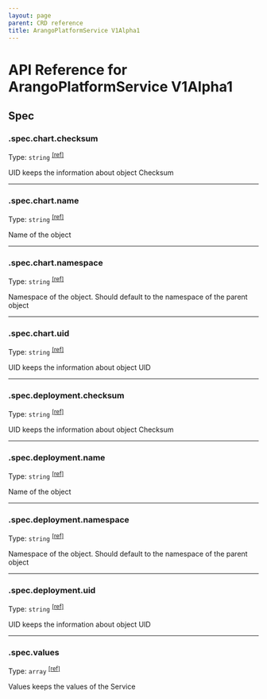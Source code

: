 ```yaml
---
layout: page
parent: CRD reference
title: ArangoPlatformService V1Alpha1
---
```


# API Reference for ArangoPlatformService V1Alpha1

## Spec

### .spec.chart.checksum

Type: `string` <sup>[\[ref\]](https://github.com/arangodb/kube-arangodb/blob/1.2.49/pkg/apis/shared/v1/object.go#L61)</sup>

UID keeps the information about object Checksum

***

### .spec.chart.name

Type: `string` <sup>[\[ref\]](https://github.com/arangodb/kube-arangodb/blob/1.2.49/pkg/apis/shared/v1/object.go#L52)</sup>

Name of the object

***

### .spec.chart.namespace

Type: `string` <sup>[\[ref\]](https://github.com/arangodb/kube-arangodb/blob/1.2.49/pkg/apis/shared/v1/object.go#L55)</sup>

Namespace of the object. Should default to the namespace of the parent object

***

### .spec.chart.uid

Type: `string` <sup>[\[ref\]](https://github.com/arangodb/kube-arangodb/blob/1.2.49/pkg/apis/shared/v1/object.go#L58)</sup>

UID keeps the information about object UID

***

### .spec.deployment.checksum

Type: `string` <sup>[\[ref\]](https://github.com/arangodb/kube-arangodb/blob/1.2.49/pkg/apis/shared/v1/object.go#L61)</sup>

UID keeps the information about object Checksum

***

### .spec.deployment.name

Type: `string` <sup>[\[ref\]](https://github.com/arangodb/kube-arangodb/blob/1.2.49/pkg/apis/shared/v1/object.go#L52)</sup>

Name of the object

***

### .spec.deployment.namespace

Type: `string` <sup>[\[ref\]](https://github.com/arangodb/kube-arangodb/blob/1.2.49/pkg/apis/shared/v1/object.go#L55)</sup>

Namespace of the object. Should default to the namespace of the parent object

***

### .spec.deployment.uid

Type: `string` <sup>[\[ref\]](https://github.com/arangodb/kube-arangodb/blob/1.2.49/pkg/apis/shared/v1/object.go#L58)</sup>

UID keeps the information about object UID

***

### .spec.values

Type: `array` <sup>[\[ref\]](https://github.com/arangodb/kube-arangodb/blob/1.2.49/pkg/apis/platform/v1alpha1/service_spec.go#L37)</sup>

Values keeps the values of the Service


